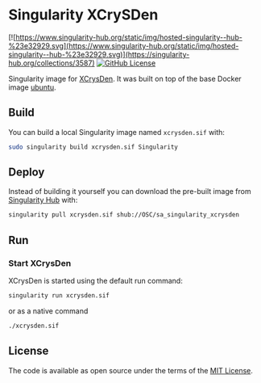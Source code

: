 # Singularity XCrySDen

[![https://www.singularity-hub.org/static/img/hosted-singularity--hub-%23e32929.svg](https://www.singularity-hub.org/static/img/hosted-singularity--hub-%23e32929.svg)](https://singularity-hub.org/collections/3587)
[![GitHub License](https://img.shields.io/badge/license-MIT-green.svg)](https://opensource.org/licenses/MIT)

Singularity image for [XCrysDen](http://www.xcrysden.org/Download.html). It was built on top of the base Docker image [ubuntu](https://hub.docker.com/_/ubuntu).

## Build

You can build a local Singularity image named `xcrysden.sif` with:

```sh
sudo singularity build xcrysden.sif Singularity
```

## Deploy

Instead of building it yourself you can download the pre-built image from [Singularity Hub](https://www.singularity-hub.org) with:

```sh
singularity pull xcrysden.sif shub://OSC/sa_singularity_xcrysden
```

## Run

### Start XCrysDen
XCrysDen is started using the default run command:
```sh
singularity run xcrysden.sif
```
or as a native command
```sh
./xcrysden.sif
```


## License

The code is available as open source under the terms of the [MIT License](http://opensource.org/licenses/MIT).
